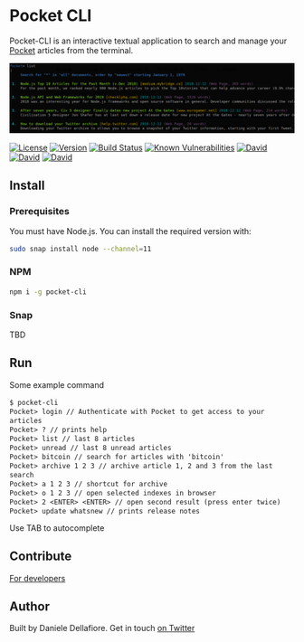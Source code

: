 # Pocket CLI 

Pocket-CLI is an interactive textual application to search and manage your [Pocket](https://getpocket.com) articles from the terminal.

<p align="center">
<img src="screens/screen1.png" alt="pocket-cli" />
</p>

[![License](https://img.shields.io/badge/License-MIT-yellow.svg)](https://opensource.org/licenses/MIT)
[![Version](https://img.shields.io/npm/v/pocket-cli.svg?style=flat-square)](https://npmjs.com/package/pocket-cli)
[![Build Status](https://travis-ci.com/ildella/pocket-cli.svg?branch=master)](https://travis-ci.com/ildella/pocket-cli)
[![Known Vulnerabilities](https://snyk.io/test/github/ildella/pocket-cli/badge.svg?targetFile=package.json)](https://snyk.io/test/github/ildella/pocket-cli?targetFile=package.json)
[![David](https://img.shields.io/david/ildella/pocket-cli.svg)](https://david-dm.org/ildella/pocket-cli)
[![David](https://img.shields.io/david/dev/ildella/pocket-cli.svg)](https://david-dm.org/ildella/pocket-cli)
[![David](https://img.shields.io/david/peer/ildella/pocket-cli.svg)](https://david-dm.org/ildella/pocket-cli)
## Install

### Prerequisites

You must have Node.js. You can install the required version with:

```bash
sudo snap install node --channel=11
```

### NPM

```bash
npm i -g pocket-cli
```

### Snap

TBD

## Run

Some example command

```
$ pocket-cli
Pocket> login // Authenticate with Pocket to get access to your articles
Pocket> ? // prints help
Pocket> list // last 8 articles
Pocket> unread // last 8 unread articles
Pocket> bitcoin // search for articles with 'bitcoin'
Pocket> archive 1 2 3 // archive article 1, 2 and 3 from the last search
Pocket> a 1 2 3 // shortcut for archive
Pocket> o 1 2 3 // open selected indexes in browser
Pocket> 2 <ENTER> <ENTER> // open second result (press enter twice)
Pocket> update whatsnew // prints release notes
```

Use TAB to autocomplete

## Contribute

[For developers](DEVELOPERS.md)

## Author

Built by Daniele Dellafiore. Get in touch [on Twitter](https://twitter.com/ildella)
